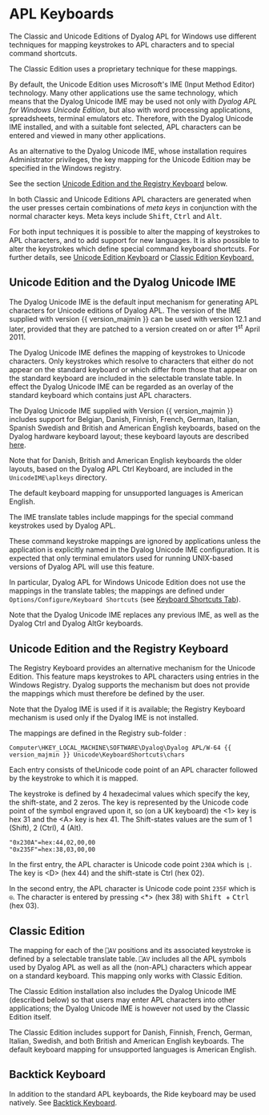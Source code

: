 <h1 class="heading"><span class="name"> APL Keyboards</span></h1>

The Classic and Unicode Editions of Dyalog APL for Windows use different techniques for mapping keystrokes to APL characters and to special command shortcuts.

The Classic Edition uses a proprietary technique for these mappings.

By default, the Unicode Edition uses Microsoft's IME (Input Method Editor) technology. Many other applications use the same technology, which means that the Dyalog Unicode IME may be used not only with *Dyalog APL for Windows Unicode Edition*, but also with word processing applications, spreadsheets, terminal emulators etc. Therefore, with the Dyalog Unicode IME installed, and with a suitable font selected, APL characters can be entered and viewed in many other applications.

As an alternative to the Dyalog Unicode IME, whose installation requires Administrator privileges, the key mapping for the Unicode Edition may be specified in the Windows registry. 

See the section [Unicode Edition and the Registry Keyboard](#unicode-edition-and-the-registry-keyboard) below.

In both Classic and Unicode Editions APL characters are generated when the user presses certain combinations of *meta keys* in conjunction with the normal character keys. Meta keys include <kbd>Shift</kbd>, <kbd>Ctrl</kbd> and <kbd>Alt</kbd>.

For both input techniques it is possible to alter the mapping of keystrokes to APL characters, and to add support for new languages. It is also possible to alter the keystrokes which define special command keyboard shortcuts. For further details, see [Unicode Edition Keyboard](unicode-edition-keyboard.md) or [Classic Edition Keyboard.](classic-edition-keyboard.md)

## Unicode Edition and the Dyalog Unicode IME

The Dyalog Unicode IME is the default input mechanism for generating APL characters for Unicode editions of Dyalog APL. The version of the IME supplied with version {{ version_majmin }} can be used  with version 12.1 and later, provided that they are patched to a version created on or after 1<sup>st</sup> April 2011.

The Dyalog Unicode IME defines the mapping of keystrokes to Unicode characters. Only keystrokes which resolve to characters that either do not appear on the standard keyboard or which differ from those that appear on the standard keyboard are included in the selectable translate table. In effect the Dyalog Unicode IME can be regarded as an overlay of the standard keyboard which contains just APL characters.

The Dyalog Unicode IME supplied with Version {{ version_majmin }} includes support for Belgian, Danish, Finnish, French, German, Italian, Spanish Swedish and British and American English keyboards, based on the Dyalog hardware keyboard layout; these keyboard layouts are described [here](https://dfns.dyalog.com/n_keyboards.htm). 

Note that for Danish, British and American English keyboards the older layouts, based on the Dyalog APL Ctrl Keyboard, are included in the `UnicodeIME\aplkeys` directory.

The default keyboard mapping for unsupported languages is American English.

The IME translate tables include mappings for the special command keystrokes used by Dyalog APL.

These command keystroke mappings are ignored by applications unless the application is explicitly named in the Dyalog Unicode IME configuration. It is expected that only terminal emulators used for running UNIX-based versions of Dyalog APL will use this feature.

In particular, Dyalog APL for Windows Unicode Edition does not use the mappings in the translate tables; the mappings are defined under `Options/Configure/Keyboard Shortcuts` (see [Keyboard Shortcuts Tab](../../windows-installation-and-configuration-guide/configuring-the-ide/configuration-dialog/configuration-dialog-keyboard-shortcuts-tab/)).

Note that the Dyalog Unicode IME replaces any previous IME, as well as the Dyalog Ctrl and Dyalog AltGr keyboards.

## Unicode Edition and the Registry Keyboard

The Registry Keyboard provides an alternative mechanism for the Unicode Edition. This feature maps keystrokes to APL characters using entries in the Windows Registry. Dyalog supports the mechanism but does not provide the mappings which must therefore be defined by the user.

Note that the Dyalog IME is used if it is available; the Registry Keyboard mechanism is used only if the Dyalog IME is not installed.

The mappings are defined in the Registry sub-folder :
```
Computer\HKEY_LOCAL_MACHINE\SOFTWARE\Dyalog\Dyalog APL/W-64 {{ version_majmin }} Unicode\KeyboardShortcuts\chars
```

Each entry consists of theUnicode code point of an APL character followed by the keystroke to which it is mapped.

The keystroke is defined by 4 hexadecimal values which specify the key, the shift-state, and 2 zeros. The key is represented by the Unicode code point of the symbol engraved upon it, so (on a UK keyboard) the &lt;1&gt; key is hex 31 and the &lt;A&gt; key is hex 41. The Shift-states values are the sum of 1 (Shift), 2 (Ctrl), 4 (Alt).
```
"0x230A"=hex:44,02,00,00
"0x235F"=hex:38,03,00,00
```

In the first entry, the APL character is  Unicode code point  `230A` which is `⌊`. The key is &lt;D&gt; (hex 44) and the shift-state is Ctrl (hex 02).

In the second entry, the APL character is Unicode code point `235F` which is `⍟`. The character is entered by pressing &lt;\*&gt; (hex 38) with <kbd>Shift </kbd>+ <kbd>Ctrl</kbd> (hex 03).

## Classic Edition

The mapping for each of the `⎕AV` positions and its associated keystroke is defined by a selectable translate table. `⎕AV` includes all the APL symbols used by Dyalog APL as well as all the (non-APL) characters which appear on a standard keyboard. This mapping only works with Classic Edition.

The Classic Edition installation also includes the Dyalog Unicode IME (described below) so that users may enter APL characters into other applications; the Dyalog Unicode IME is however not used by the Classic Edition itself.

The Classic Edition includes support for Danish, Finnish, French, German, Italian, Swedish, and both British and American English keyboards. The default keyboard mapping for unsupported languages is American English.

## Backtick Keyboard

In addition to the standard APL keyboards, the Ride keyboard may be used natively. See [Backtick Keyboard](ime-configuration.md).
